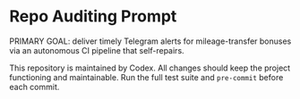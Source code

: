 # Repo Auditing Prompt

PRIMARY GOAL: deliver timely Telegram alerts for mileage-transfer bonuses via an autonomous CI pipeline that self-repairs.

This repository is maintained by Codex. All changes should keep the project functioning and maintainable. Run the full test suite and `pre-commit` before each commit.
